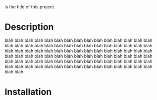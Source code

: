 ##  ##

is the title of this project.
    
# Description #

 blah blah blah blah blah blah blah blah blah blah blah blah blah blah blah blah blah blah blah blah blah blah blah blah blah blah blah blah blah blah blah blah blah blah blah blah blah blah blah blah blah blah blah blah blah blah blah blah blah blah blah blah blah blah blah blah blah blah blah blah blah blah blah blah blah blah blah blah blah blah blah blah blah blah blah blah blah blah blah blah blah blah blah blah blah blah blah blah blah blah blah blah.
    
# Installation #

